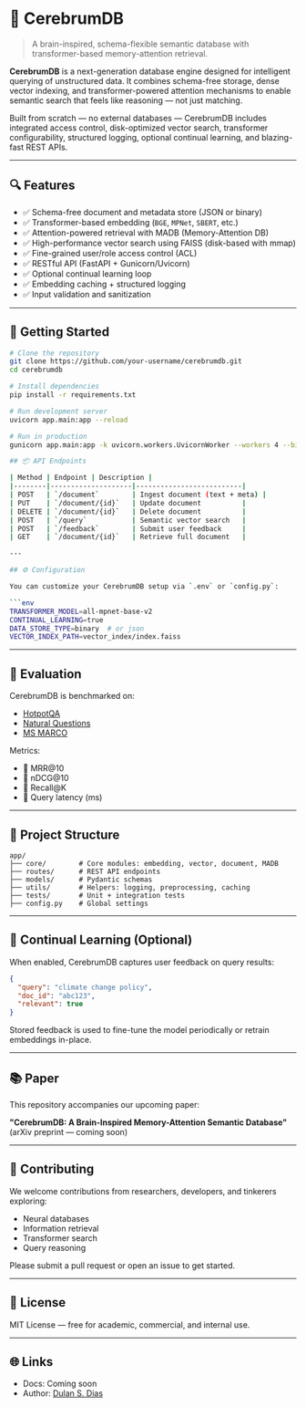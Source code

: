 # 🧠 CerebrumDB

> A brain-inspired, schema-flexible semantic database with transformer-based memory-attention retrieval.

**CerebrumDB** is a next-generation database engine designed for intelligent querying of unstructured data. It combines schema-free storage, dense vector indexing, and transformer-powered attention mechanisms to enable semantic search that feels like reasoning — not just matching.

Built from scratch — no external databases — CerebrumDB includes integrated access control, disk-optimized vector search, transformer configurability, structured logging, optional continual learning, and blazing-fast REST APIs.

---

## 🔍 Features

- ✅ Schema-free document and metadata store (JSON or binary)
- ✅ Transformer-based embedding (`BGE`, `MPNet`, `SBERT`, etc.)
- ✅ Attention-powered retrieval with MADB (Memory-Attention DB)
- ✅ High-performance vector search using FAISS (disk-based with mmap)
- ✅ Fine-grained user/role access control (ACL)
- ✅ RESTful API (FastAPI + Gunicorn/Uvicorn)
- ✅ Optional continual learning loop
- ✅ Embedding caching + structured logging
- ✅ Input validation and sanitization

---

## 🚀 Getting Started

```bash
# Clone the repository
git clone https://github.com/your-username/cerebrumdb.git
cd cerebrumdb

# Install dependencies
pip install -r requirements.txt

# Run development server
uvicorn app.main:app --reload

# Run in production
gunicorn app.main:app -k uvicorn.workers.UvicornWorker --workers 4 --bind 0.0.0.0:8000

## 📦 API Endpoints

| Method | Endpoint | Description |
|--------|--------------------|--------------------------|
| POST   | `/document`        | Ingest document (text + meta) |
| PUT    | `/document/{id}`   | Update document          |
| DELETE | `/document/{id}`   | Delete document          |
| POST   | `/query`           | Semantic vector search   |
| POST   | `/feedback`        | Submit user feedback     |
| GET    | `/document/{id}`   | Retrieve full document   |

---

## ⚙️ Configuration

You can customize your CerebrumDB setup via `.env` or `config.py`:

```env
TRANSFORMER_MODEL=all-mpnet-base-v2
CONTINUAL_LEARNING=true
DATA_STORE_TYPE=binary  # or json
VECTOR_INDEX_PATH=vector_index/index.faiss
```

---

## 🧪 Evaluation

CerebrumDB is benchmarked on:
- [HotpotQA](https://hotpotqa.github.io/)
- [Natural Questions](https://ai.google.com/research/NaturalQuestions)
- [MS MARCO](https://microsoft.github.io/msmarco/)

Metrics:
- 🔹 MRR@10
- 🔹 nDCG@10
- 🔹 Recall@K
- 🔹 Query latency (ms)

---

## 📁 Project Structure

```
app/
├── core/        # Core modules: embedding, vector, document, MADB
├── routes/      # REST API endpoints
├── models/      # Pydantic schemas
├── utils/       # Helpers: logging, preprocessing, caching
├── tests/       # Unit + integration tests
├── config.py    # Global settings
```

---

## 🧠 Continual Learning (Optional)

When enabled, CerebrumDB captures user feedback on query results:

```json
{
  "query": "climate change policy",
  "doc_id": "abc123",
  "relevant": true
}
```

Stored feedback is used to fine-tune the model periodically or retrain embeddings in-place.

---

## 📚 Paper

This repository accompanies our upcoming paper:

**"CerebrumDB: A Brain-Inspired Memory-Attention Semantic Database"**  
(arXiv preprint — coming soon)

---

## 🤝 Contributing

We welcome contributions from researchers, developers, and tinkerers exploring:
- Neural databases
- Information retrieval
- Transformer search
- Query reasoning

Please submit a pull request or open an issue to get started.

---

## 📄 License

MIT License — free for academic, commercial, and internal use.

---

## 🌐 Links

<!-- - Website: [https://cerebrumdb.ai](https://cerebrumdb.ai) *(optional placeholder)* -->
- Docs: Coming soon
- Author: [Dulan S. Dias](https://dulandias.com)
